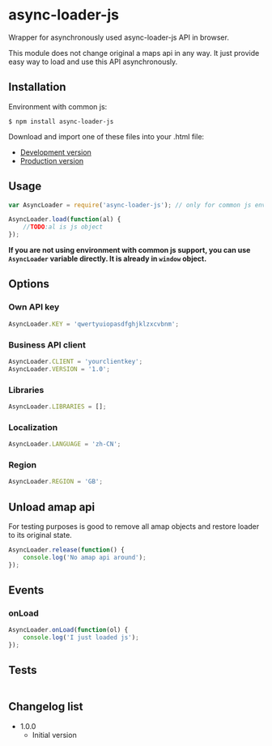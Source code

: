 
# async-loader-js

Wrapper for asynchronously used async-loader-js API in browser.

This module does not change original a maps api in any way. It just provide easy way to load and use this API
asynchronously.

## Installation

Environment with common js:
```
$ npm install async-loader-js
```

Download and import one of these files into your .html file:
* [Development version](https://github.com/saner-qu/async-loader-js/blob/master/lib/async-loader-js.js)
* [Production version](https://github.com/saner-qu/async-loader-js/blob/master/lib/async-loader-js.min.js)

## Usage

```javascript
var AsyncLoader = require('async-loader-js'); // only for common js environments

AsyncLoader.load(function(al) {
	//TODO:al is js object
});
```

**If you are not using environment with common js support, you can use `AsyncLoader` variable directly. It is
already in `window` object.**

## Options

### Own API key

```javascript
AsyncLoader.KEY = 'qwertyuiopasdfghjklzxcvbnm';
```

### Business API client

```javascript
AsyncLoader.CLIENT = 'yourclientkey';
AsyncLoader.VERSION = '1.0';
```

### Libraries

```javascript
AsyncLoader.LIBRARIES = [];
```

### Localization

```javascript
AsyncLoader.LANGUAGE = 'zh-CN';
```

### Region

```javascript
AsyncLoader.REGION = 'GB';
```

## Unload amap api

For testing purposes is good to remove all amap objects and restore loader to its original state.

```javascript
AsyncLoader.release(function() {
	console.log('No amap api around');
});
```

## Events

### onLoad

```javascript
AsyncLoader.onLoad(function(ol) {
	console.log('I just loaded js');
});
```

## Tests

```

```

## Changelog list

* 1.0.0
	+ Initial version
